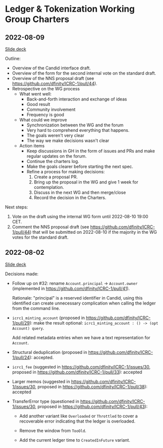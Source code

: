 # Ledger & Tokenization Working Group Charters

## 2022-08-09

[Slide deck](https://docs.google.com/presentation/d/1B4bplkQkFs5e32xnJl4Qr5xe5YhoSYJzsQuQ6BpaTfo/edit?usp=sharing)

Outline:
  * Overview of the Candid interface draft.
  * Overview of the form for the second internal vote on the standard draft.
  * Overview of the NNS proposal draft (see https://github.com/dfinity/ICRC-1/pull/44).
  * Retrospective on the WG process
    - What went well:
      * Back-and-forth interaction and exchange of ideas
      * Good result
      * Community involvement
      * Frequency is good
    - What could we improve
      * Synchronization between the WG and the forum
      * Very hard to comprehend everything that happens.
      * The goals weren't very clear
      * The way we make decisions wasn't clear
    - Action items
      * Keep discussions in GH in the form of issues and PRs and make regular updates on the forum.
      * Continue the charters log.
      * Make the goals clearer before starting the next spec.
      * Refine a process for making decisions:
        1. Create a proposal PR.
        2. Bring up the proposal in the WG and give 1 week for contemplation.
        3. Discuss in the next WG and then merge/close
        4. Record the decision in the Charters.

Next steps:
  1. Vote on the draft using the internal WG form until 2022-08-10 19:00 CET.
  2. Comment the NNS proposal draft (see https://github.com/dfinity/ICRC-1/pull/44) that will be submitted on 2022-08-10 if the majority in the WG votes for the standard draft.

## 2022-08-02

[Slide deck](https://docs.google.com/presentation/d/1YptXrmtPEHYcQpnZwMC05zgNYbBVuV4ZZKejEc0wOWg/edit?usp=sharing)

Decisions made:

  * Follow up on #32: rename `Account.principal` → `Account.owner` (implemented in https://github.com/dfinity/ICRC-1/pull/41).

    Rationale: "principal" is a reserved identifier in Candid, using this identified can create unnecessary complication when calling the ledger from the command line.

  * `icrc1_minting_account` (proposed in https://github.com/dfinity/ICRC-1/pull/29): make the result optional: `icrc1_minting_account : () -> (opt Account) query`.

    Add related metadata entries when we have a text representation for `Account`.

  * Structural deduplication (proposed in https://github.com/dfinity/ICRC-1/pull/24): accepted.

  * `icrc1_fee` (suggested in https://github.com/dfinity/ICRC-1/issues/30, proposed in https://github.com/dfinity/ICRC-1/pull/33): accepted

  * Larger memos (suggested in https://github.com/dfinity/ICRC-1/issues/30, proposed in https://github.com/dfinity/ICRC-1/pull/38): accepted

  * TransferError type (questioned in https://github.com/dfinity/ICRC-1/issues/30, proposed in https://github.com/dfinity/ICRC-1/pull/43):

    - Add another variant like `Overloaded` or `Throttled` to cover a recoverable error indicating that the ledger is overloaded.

    - Remove the window from `TooOld`.

    - Add the current ledger time to `CreatedInFuture` variant.
